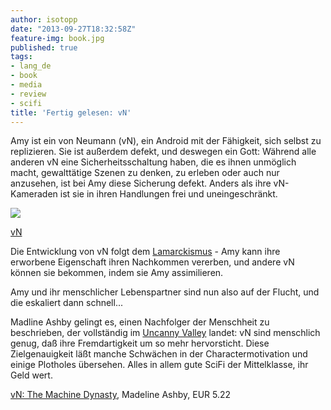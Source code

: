 ```yaml
---
author: isotopp
date: "2013-09-27T18:32:58Z"
feature-img: book.jpg
published: true
tags:
- lang_de
- book
- media
- review
- scifi
title: 'Fertig gelesen: vN'
---
```

Amy ist ein von Neumann (vN), ein Android mit der Fähigkeit, sich selbst zu replizieren. Sie ist außerdem defekt, und deswegen ein Gott: Während alle anderen vN eine Sicherheitsschaltung haben, die es ihnen unmöglich macht, gewalttätige Szenen zu denken, zu erleben oder auch nur anzusehen, ist bei Amy diese Sicherung defekt. Anders als ihre vN-Kameraden ist sie in ihren Handlungen frei und uneingeschränkt.

[![](https://blog.koehntopp.info/uploads/2013/09/vn.png)](https://www.amazon.de/vN-First-Machine-Dynasty-English-ebook/dp/B0076Q1J60)

[vN](https://www.amazon.de/vN-First-Machine-Dynasty-English-ebook/dp/B0076Q1J60)

Die Entwicklung von vN folgt dem [Lamarckismus](http://de.wikipedia.org/wiki/Lamarckismus) - Amy kann ihre erworbene Eigenschaft ihren Nachkommen vererben, und andere vN können sie bekommen, indem sie Amy assimilieren.

Amy und ihr menschlicher Lebenspartner sind nun also auf der Flucht, und die eskaliert dann schnell...

Madline Ashby gelingt es, einen Nachfolger der Menschheit zu beschrieben, der vollständig im
[Uncanny Valley](http://en.wikipedia.org/wiki/Uncanny_valley) landet: vN sind menschlich genug, daß ihre Fremdartigkeit um so mehr hervorsticht. Diese Zielgenauigkeit läßt manche Schwächen in der Charactermotivation und einige Plotholes übersehen. Alles in allem gute SciFi der Mittelklasse, ihr Geld wert.

[vN: The Machine Dynasty](https://www.amazon.de/vN-First-Machine-Dynasty-English-ebook/dp/B0076Q1J60), Madeline Ashby, EUR 5.22
